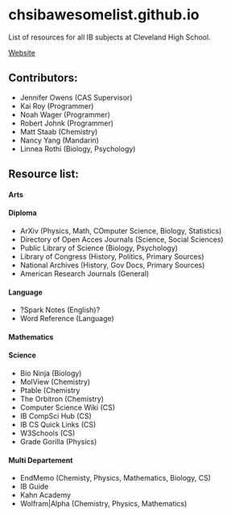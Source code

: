 # chsibawesomelist.github.io
List of resources for all IB subjects at Cleveland High School.

[Website](https://chsibawesomelist.github.io/)

## Contributors:
* Jennifer Owens (CAS Supervisor)
* Kai Roy (Programmer)
* Noah Wager (Programmer)
* Robert Johnk (Programmer)
* Matt Staab (Chemistry)
* Nancy Yang (Mandarin)
* Linnea Rothi (Biology, Psychology)

## Resource list:
#### Arts
#### Diploma
* ArXiv (Physics, Math, COmputer Science, Biology, Statistics)
* Directory of Open Acces Journals (Science, Social Sciences)
* Public Library of Science (Biology, Psychology)
* Library of Congress (History, Politics, Primary Sources)
* National Archives (History, Gov Docs, Primary Sources)
* American Research Journals (General)
#### Language
* ?Spark Notes (English)?
* Word Reference (Language)
#### Mathematics
#### Science
* Bio Ninja (Biology)
* MolView (Chemistry)
* Ptable (Chemistry
* The Orbitron (Chemistry)
* Computer Science Wiki (CS)
* IB CompSci Hub (CS)
* IB CS Quick Links (CS)
* W3Schools (CS)
* Grade Gorilla (Physics)
#### Multi Departement
* EndMemo (Chemisty, Physics, Mathematics, Biology, CS)
* IB Guide
* Kahn Academy
* Wolfram|Alpha (Chemistry, Physics, Mathematics)


